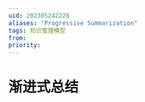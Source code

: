 ```yaml
---
uid: 202305242228
aliases: "Progressive Summarization"
tags: 知识管理模型 
from: 
priority: 
---
```

# 渐进式总结
